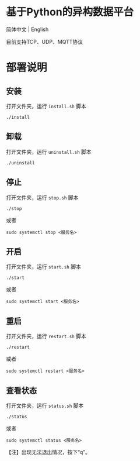 # 基于Python的异构数据平台

简体中文 | English

目前支持TCP、UDP、MQTT协议



# 部署说明

## 安装

打开文件夹，运行 `install.sh` 脚本

```shell
./install
```

## 卸载

打开文件夹，运行 `uninstall.sh` 脚本

```shell
./uninstall
```

## 停止

打开文件夹，运行 `stop.sh` 脚本

```shell
./stop
```

或者

```shell
sudo systemctl stop <服务名>
```

## 开启

打开文件夹，运行 `start.sh` 脚本

```shell
./start
```

或者

```shell
sudo systemctl start <服务名>
```

## 重启

打开文件夹，运行 `restart.sh` 脚本

```shell
./restart
```

或者

```shell
sudo systemctl restart <服务名>
```

## 查看状态

打开文件夹，运行 `status.sh` 脚本

```shell
./status
```

或者

```shell
sudo systemctl status <服务名>
```

【注】出现无法退出情况，按下“q”。